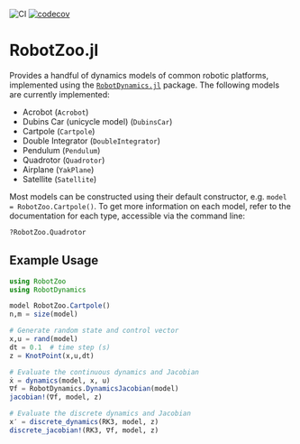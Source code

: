 ![CI](https://github.com/bjack205/RobotZoo.jl/workflows/CI/badge.svg)
[![codecov](https://codecov.io/gh/bjack205/RobotZoo.jl/branch/master/graph/badge.svg)](https://codecov.io/gh/bjack205/RobotZoo.jl)

# RobotZoo.jl

Provides a handful of dynamics models of common robotic platforms, implemented using the 
[`RobotDynamics.jl`](https://github.com/RoboticExplorationLab/RobotDynamics.jl) package. 
The following models are currently implemented:
* Acrobot (`Acrobot`)
* Dubins Car (unicycle model) (`DubinsCar`)
* Cartpole (`Cartpole`)
* Double Integrator (`DoubleIntegrator`)
* Pendulum (`Pendulum`)
* Quadrotor (`Quadrotor`)
* Airplane (`YakPlane`)
* Satellite (`Satellite`)

Most models can be constructed using their default constructor, e.g. `model = RobotZoo.Cartpole()`.
To get more information on each model, refer to the documentation for each type, accessible via the command line:
```julia
?RobotZoo.Quadrotor
```

## Example Usage
```julia
using RobotZoo
using RobotDynamics

model RobotZoo.Cartpole()
n,m = size(model)

# Generate random state and control vector
x,u = rand(model)
dt = 0.1  # time step (s)
z = KnotPoint(x,u,dt)

# Evaluate the continuous dynamics and Jacobian
ẋ = dynamics(model, x, u)
∇f = RobotDynamics.DynamicsJacobian(model)
jacobian!(∇f, model, z)

# Evaluate the discrete dynamics and Jacobian
x′ = discrete_dynamics(RK3, model, z)
discrete_jacobian!(RK3, ∇f, model, z)
```

